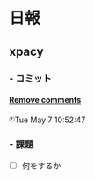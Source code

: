 # 日報
## xpacy
### - コミット

#### <a href="http://github.com/yuya-kanai/xpacy/commit/9eba42c9a97371080a30401420c5309637476765">Remove comments</a>  
<sup><sub>:clock1:</sub></sup>Tue May 7 10:52:47 


### - 課題
- [ ] 何をするか
